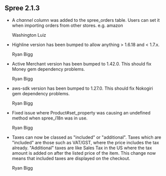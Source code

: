 ## Spree 2.1.3 ##

*   A *channel* column was added to the spree_orders table. Users can set
    it when importing orders from other stores. e.g. amazon

    Washington Luiz

*   Highline version has been bumped to allow anything > 1.6.18 and < 1.7.x.
    
    Ryan Bigg

*   Active Merchant version has been bumped to 1.42.0. This should fix Money gem dependency problems.

    Ryan Bigg

*   aws-sdk version has been bumped to 1.27.0. This should fix Nokogiri gem dependency problems.

    Ryan Bigg

*   Fixed issue where Product#set_property was causing an undefined method when spree_i18n was in use.

    Ryan Bigg

*   Taxes can now be classed as "included" or "additional". Taxes which are "included" are those such as VAT/GST, where the price includes the tax already. "Additional" taxes are like Sales Tax in the US where the tax amount is added on after the listed price of the item. This change now means that included taxes are displayed on the checkout.

    Ryan Bigg